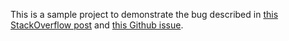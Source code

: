 This is a sample project to demonstrate the bug described in [this StackOverflow post](https://stackoverflow.com/questions/78110729/uihostingconfiguration-breaks-state-var) and [this Github issue](https://github.com/planetary-social/nos/issues/873).
